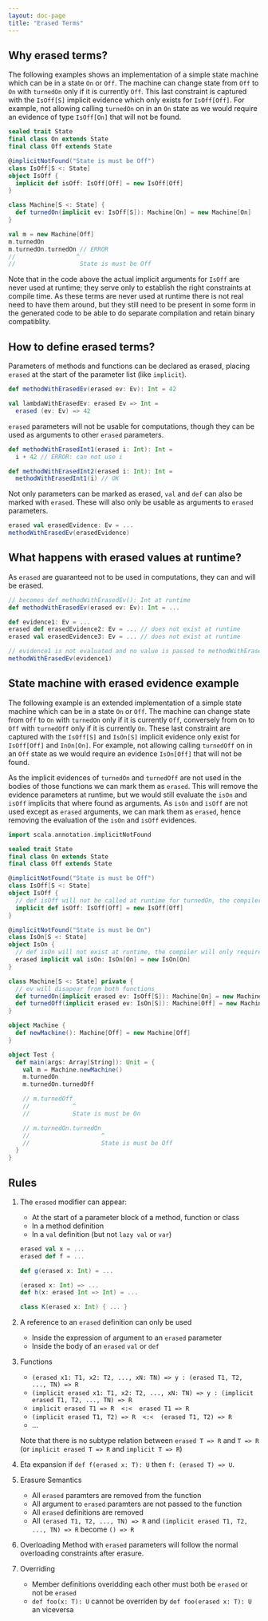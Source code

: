 ```yaml
---
layout: doc-page
title: "Erased Terms"
---
```


Why erased terms?
----------------------
The following examples shows an implementation of a simple state machine which can be in a state `On` or `Off`.
The machine can change state from `Off` to `On` with `turnedOn` only if it is currently `Off`. This last constraint is
captured with the `IsOff[S]` implicit evidence which only exists for `IsOff[Off]`.
For example, not allowing calling `turnedOn` on in an `On` state as we would require an evidence of type `IsOff[On]` that will not be found.

```scala
sealed trait State
final class On extends State
final class Off extends State

@implicitNotFound("State is must be Off")
class IsOff[S <: State]
object IsOff {
  implicit def isOff: IsOff[Off] = new IsOff[Off]
}

class Machine[S <: State] {
  def turnedOn(implicit ev: IsOff[S]): Machine[On] = new Machine[On]
}

val m = new Machine[Off]
m.turnedOn
m.turnedOn.turnedOn // ERROR
//                 ^
//                  State is must be Off
```

Note that in the code above the actual implicit arguments for `IsOff` are never used at runtime; they serve only to establish the right constraints at compile time.
As these terms are never used at runtime there is not real need to have them around, but they still need to be
present in some form in the generated code to be able to do separate compilation and retain binary compatiblity.

How to define erased terms?
-------------------------------
Parameters of methods and functions can be declared as erased, placing `erased` at the start of the parameter list (like `implicit`).

```scala
def methodWithErasedEv(erased ev: Ev): Int = 42

val lambdaWithErasedEv: erased Ev => Int =
  erased (ev: Ev) => 42
```

`erased` parameters will not be usable for computations, though they can be used as arguments to other `erased` parameters.

```scala
def methodWithErasedInt1(erased i: Int): Int =
  i + 42 // ERROR: can not use i

def methodWithErasedInt2(erased i: Int): Int =
  methodWithErasedInt1(i) // OK
```

Not only parameters can be marked as erased, `val` and `def` can also be marked with `erased`. These will also only be usable as arguments to `erased` parameters.

```scala
erased val erasedEvidence: Ev = ...
methodWithErasedEv(erasedEvidence)
```

What happens with erased values at runtime?
-------------------------------------------
As `erased` are guaranteed not to be used in computations, they can and will be erased.

```scala
// becomes def methodWithErasedEv(): Int at runtime
def methodWithErasedEv(erased ev: Ev): Int = ...

def evidence1: Ev = ...
erased def erasedEvidence2: Ev = ... // does not exist at runtime
erased val erasedEvidence3: Ev = ... // does not exist at runtime

// evidence1 is not evaluated and no value is passed to methodWithErasedEv
methodWithErasedEv(evidence1)
```

State machine with erased evidence example
------------------------------------------
The following example is an extended implementation of a simple state machine which can be in a state `On` or `Off`.
The machine can change state from `Off` to `On` with `turnedOn` only if it is currently `Off`, 
conversely from `On` to `Off` with `turnedOff` only if it is currently `On`. These last constraint are
captured with the `IsOff[S]` and `IsOn[S]` implicit evidence only exist for `IsOff[Off]` and `InOn[On]`. 
For example, not allowing calling `turnedOff` on in an `Off` state as we would require an evidence `IsOn[Off]` 
that will not be found.

As the implicit evidences of `turnedOn` and `turnedOff` are not used in the bodies of those functions 
we can mark them as `erased`. This will remove the evidence parameters at runtime, but we would still
evaluate the `isOn` and `isOff` implicits that where found as arguments.
As `isOn` and `isOff` are not used except as `erased` arguments, we can mark them as `erased`, hence
removing the evaluation of the `isOn` and `isOff` evidences.

```scala
import scala.annotation.implicitNotFound

sealed trait State
final class On extends State
final class Off extends State

@implicitNotFound("State is must be Off")
class IsOff[S <: State]
object IsOff {
  // def isOff will not be called at runtime for turnedOn, the compiler will only require that this evidence exists
  implicit def isOff: IsOff[Off] = new IsOff[Off]
}

@implicitNotFound("State is must be On")
class IsOn[S <: State]
object IsOn {
  // def isOn will not exist at runtime, the compiler will only require that this evidence exists at compile time
  erased implicit val isOn: IsOn[On] = new IsOn[On]
}

class Machine[S <: State] private {
  // ev will disapear from both functions
  def turnedOn(implicit erased ev: IsOff[S]): Machine[On] = new Machine[On]
  def turnedOff(implicit erased ev: IsOn[S]): Machine[Off] = new Machine[Off]
}

object Machine {
  def newMachine(): Machine[Off] = new Machine[Off]
}

object Test {
  def main(args: Array[String]): Unit = {
    val m = Machine.newMachine()
    m.turnedOn
    m.turnedOn.turnedOff

    // m.turnedOff
    //            ^
    //            State is must be On

    // m.turnedOn.turnedOn
    //                    ^
    //                    State is must be Off
  }
}
```


Rules
-----

1. The `erased` modifier can appear:
   * At the start of a parameter block of a method, function or class
   * In a method definition
   * In a `val` definition (but not `lazy val` or `var`)

    ```scala
    erased val x = ...
    erased def f = ...

    def g(erased x: Int) = ...

    (erased x: Int) => ...
    def h(x: erased Int => Int) = ...

    class K(erased x: Int) { ... }
    ```


2. A reference to an `erased` definition can only be used
   * Inside the expression of argument to an `erased` parameter
   * Inside the body of an `erased` `val` or `def`


3. Functions
   * `(erased x1: T1, x2: T2, ..., xN: TN) => y : (erased T1, T2, ..., TN) => R`
   * `(implicit erased x1: T1, x2: T2, ..., xN: TN) => y : (implicit erased T1, T2, ..., TN) => R`
   * `implicit erased T1 => R  <:<  erased T1 => R`
   * `(implicit erased T1, T2) => R  <:<  (erased T1, T2) => R`
   *  ...

   Note that there is no subtype relation between `erased T => R` and `T => R` (or `implicit erased T => R` and `implicit T => R`)


4. Eta expansion
   if `def f(erased x: T): U` then `f: (erased T) => U`.


5. Erasure Semantics
   * All `erased` paramters are removed from the function
   * All argument to `erased` paramters are not passed to the function
   * All `erased` definitions are removed
   * All `(erased T1, T2, ..., TN) => R` and `(implicit erased T1, T2, ..., TN) => R` become `() => R`


6. Overloading
   Method with `erased` parameters will follow the normal overloading constraints after erasure.


7. Overriding
   * Member definitions overidding each other must both be `erased` or not be `erased`
   * `def foo(x: T): U` cannot be overriden by `def foo(erased x: T): U` an viceversa


